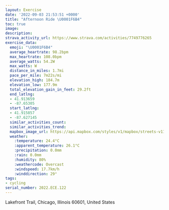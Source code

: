 ```yaml
---
layout: Exercise
date: '2022-09-03 21:53:51 +0000'
title: "Afternoon Ride \U0001F6B4"
toc: true
image:
description:
strava_activity_url: https://www.strava.com/activities/7749776265
exercise_data:
  emoji: "\U0001F6B4"
  average_heartrate: 98.2bpm
  max_heartrate: 108.0bpm
  average_watts: 54.2W
  max_watts: W
  distance_in_miles: 1.7mi
  pace_per_mile: 7m22s/mi
  elevation_high: 184.7m
  elevation_low: 177.9m
  total_elevation_gain_in_feet: 29.2ft
  end_latlng:
  - 41.913659
  - -87.65305
  start_latlng:
  - 41.915857
  - -87.627145
  similar_activities_count:
  similar_activities_trend:
  mapbox_image_url: https://api.mapbox.com/styles/v1/mapbox/streets-v11/static/path-5+787af2-1.0(spy~FtdzuO%40NK%5CEl%40Sn%40_%40x%40ORIHQFe%40TKJGZUf%40g%40l%40A%5E%40b%40%40PFL%3Fh%40HXHZ%5Cj%40BA%40PSl%40%3FHb%40bAN%60ATp%40Cb%40BDV%60%40%5Cz%40RFZC%5C%40HC~%40%3FPEZBRIHBFEn%40EXId%40PBL%40RBB%3FRFp%40%3Fn%40DJAV%40PAPBp%40C%60%40BTEXEDUF%7B%40JECKHD%5ECn%40AxAC%5EBLCr%40%40v%40Cp%40GDk%40DKBO%3FG%40EDEF%3FXBTAz%40DNARDNAZCHDL%3FVIXCT%40dCDb%40E~BB%5CAp%40Bd%40ArAB%60BCl%40DPFHF%40N%40JCRBf%40%3FPDFDDd%40%3Fh%40BjBAf%40FlCCf%40B%7CBDr%40%40xEAh%40Bf%40Ax%40DfECb%40Bp%40%3FXBXCJBnAE%5CBr%40Ad%40),pin-s-s+e5b22e(-87.62971,41.91514),pin-s-f+89ae00(-87.65107000000003,41.91380000000001)/auto/800x800?access_token=pk.eyJ1Ijoiam9zaGJlY2ttYW4iLCJhIjoiY205eWR2aDd1MWZ6djJrbXc4a3M0bWZleiJ9.XiG9OWkNcZk2QzjJbxLB4A
  weather:
    :temperature: 24.4°C
    :apparent_temperature: 26.1°C
    :precipitation: 0.0mm
    :rain: 0.0mm
    :humidity: 80%
    :weathercode: Overcast
    :windspeed: 17.7km/h
    :winddirection: 29°
tags:
- cycling
serial_number: 2022.ECE.122
---
```

Lakefront Trail, Chicago, Illinois 60601, United States
